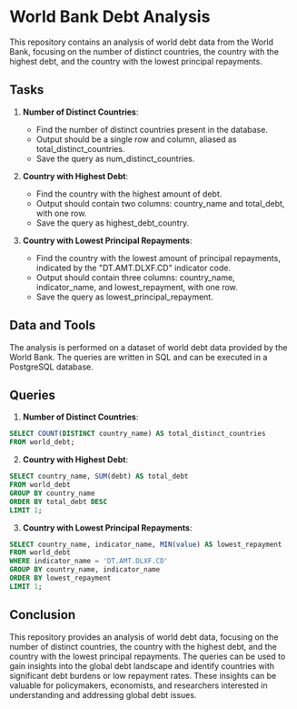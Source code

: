 # World Bank Debt Analysis

This repository contains an analysis of world debt data from the World Bank, focusing on the number of distinct countries, the country with the highest debt, and the country with the lowest principal repayments.

## Tasks

1. **Number of Distinct Countries**:
   - Find the number of distinct countries present in the database.
   - Output should be a single row and column, aliased as total_distinct_countries.
   - Save the query as num_distinct_countries.

2. **Country with Highest Debt**:
   - Find the country with the highest amount of debt.
   - Output should contain two columns: country_name and total_debt, with one row.
   - Save the query as highest_debt_country.

3. **Country with Lowest Principal Repayments**:
   - Find the country with the lowest amount of principal repayments, indicated by the "DT.AMT.DLXF.CD" indicator code.
   - Output should contain three columns: country_name, indicator_name, and lowest_repayment, with one row.
   - Save the query as lowest_principal_repayment.

## Data and Tools

The analysis is performed on a dataset of world debt data provided by the World Bank. The queries are written in SQL and can be executed in a PostgreSQL database.

## Queries

1. **Number of Distinct Countries**:
```sql
SELECT COUNT(DISTINCT country_name) AS total_distinct_countries
FROM world_debt;
```

2. **Country with Highest Debt**:
```sql
SELECT country_name, SUM(debt) AS total_debt
FROM world_debt
GROUP BY country_name
ORDER BY total_debt DESC
LIMIT 1;
```

3. **Country with Lowest Principal Repayments**:
```sql
SELECT country_name, indicator_name, MIN(value) AS lowest_repayment
FROM world_debt
WHERE indicator_name = 'DT.AMT.DLXF.CD'
GROUP BY country_name, indicator_name
ORDER BY lowest_repayment
LIMIT 1;
```

## Conclusion

This repository provides an analysis of world debt data, focusing on the number of distinct countries, the country with the highest debt, and the country with the lowest principal repayments. The queries can be used to gain insights into the global debt landscape and identify countries with significant debt burdens or low repayment rates. These insights can be valuable for policymakers, economists, and researchers interested in understanding and addressing global debt issues.
